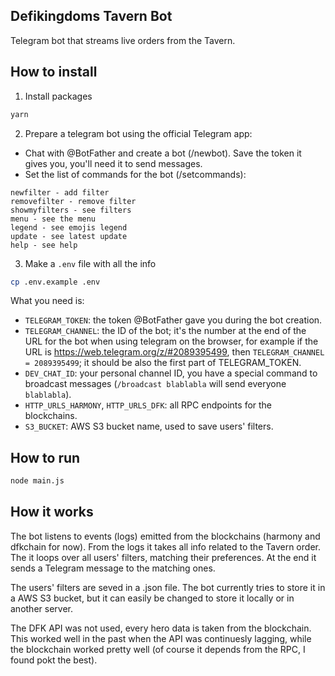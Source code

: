 ## Defikingdoms Tavern Bot
Telegram bot that streams live orders from the Tavern.


## How to install
1) Install packages
```sh
yarn
```

2) Prepare a telegram bot using the official Telegram app: 
- Chat with @BotFather and create a bot (/newbot). Save the token it gives you, you'll need it to send messages.
- Set the list of commands for the bot (/setcommands):
```
newfilter - add filter
removefilter - remove filter
showmyfilters - see filters
menu - see the menu
legend - see emojis legend
update - see latest update
help - see help
```

3) Make a `.env` file with all the info
```sh
cp .env.example .env
```
What you need is:
- `TELEGRAM_TOKEN`: the token @BotFather gave you during the bot creation.
- `TELEGRAM_CHANNEL`: the ID of the bot; it's the number at the end of the URL for the bot when using telegram on the browser, for example if the URL is https://web.telegram.org/z/#2089395499, then `TELEGRAM_CHANNEL = 2089395499`; it should be also the first part of TELEGRAM_TOKEN.
- `DEV_CHAT_ID`: your personal channel ID, you have a special command to broadcast messages (`/broadcast blablabla` will send everyone `blablabla`).
- `HTTP_URLS_HARMONY`, `HTTP_URLS_DFK`: all RPC endpoints for the blockchains.
- `S3_BUCKET`: AWS S3 bucket name, used to save users' filters.


## How to run
```sh
node main.js
```

## How it works

The bot listens to events (logs) emitted from the blockchains (harmony and dfkchain for now). From the logs it takes all info related to the Tavern order.
The it loops over all users' filters, matching their preferences. At the end it sends a Telegram message to the matching ones.

The users' filters are seved in a .json file. The bot currently tries to store it in a AWS S3 bucket, but it can easily be changed to store it locally or in another server.

The DFK API was not used, every hero data is taken from the blockchain. This worked well in the past when the API was continuesly lagging, while the blockchain worked pretty well (of course it depends from the RPC, I found pokt the best).